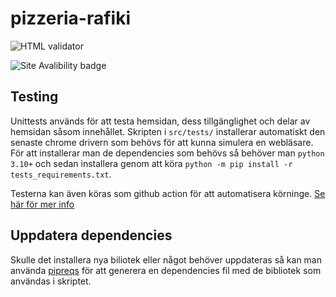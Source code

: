 # pizzeria-rafiki
![HTML validator](https://github.com/NTIG-Uppsala/pizzeria-rafiki/actions/workflows/html_validator.yml/badge.svg)

![Site Avalibility badge](https://github.com/NTIG-Uppsala/pizzeria-rafiki/actions/workflows/site_avalibilty.yml/badge.svg)

## Testing
Unittests används för att testa hemsidan, dess tillgänglighet och delar av hemsidan såsom innehållet. Skripten i `src/tests/` installerar automatiskt den senaste chrome drivern som behövs för att kunna simulera en webläsare. För att installerar man de dependencies som behövs så behöver man `python 3.10+` och sedan installera genom att köra `python -m pip install -r tests_requirements.txt`.

Testerna kan även köras som github action för att automatisera körninge. [Se här för mer info](https://github.com/NTIG-Uppsala/pizzeria-rafiki/tree/main/.github/workflows)

## Uppdatera dependencies
Skulle det installera nya biliotek eller något behöver uppdateras så kan man använda [pipreqs](https://pypi.org/project/pipreqs/) för att generera en dependencies fil med de bibliotek som användas i skriptet.